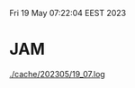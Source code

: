 Fri 19 May 07:22:04 EEST 2023
# JAM
<a href='./cache/202305/19_07.log'>./cache/202305/19_07.log</a>
